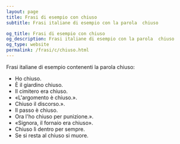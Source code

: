 ```yaml
---
layout: page
title: Frasi di esempio con chiuso 
subtitle: Frasi italiane di esempio con la parola  chiuso

og_title: Frasi di esempio con chiuso 
og_description: Frasi italiane di esempio con la parola  chiuso
og_type: website
permalink: /frasi/c/chiuso.html
---
```


Frasi italiane di esempio contenenti la parola chiuso:


- Ho chiuso.
- È il giardino chiuso.
- Il cimitero era chiuso.
- «L'argomento è chiuso.».
- Chiuso il discorso.».
- Il passo è chiuso.
- Ora l'ho chiuso per punizione.».
- «Signora, il fornaio era chiuso».
- Chiuso lì dentro per sempre.
- Se si resta al chiuso si muore.
